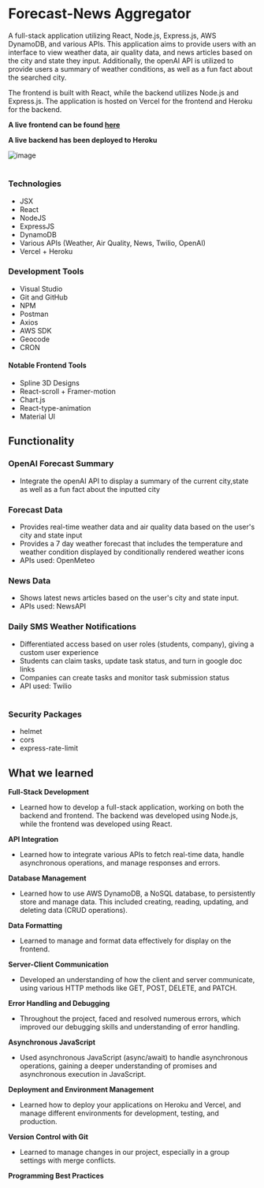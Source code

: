 # Forecast-News Aggregator
A full-stack application utilizing React, Node.js, Express.js, AWS DynamoDB, and various APIs. This application aims to provide users with an interface to view weather data, air quality data, and news articles based on the city and state they input. Additionally, the openAI API is utilized to provide users a summary of weather conditions, as well as a fun fact about the searched city.

The frontend is built with React, while the backend utilizes Node.js and Express.js. The application is hosted on Vercel for the frontend and Heroku for the backend.

**A live frontend can be found [here](https://weather-app-six-phi-69.vercel.app/)**

**A live backend has been deployed to Heroku**

![image](https://github.com/IamJesseP/Weather-App/assets/108151191/0a244be3-85f8-4d5e-9fcb-7086f25efbc1)

#

### Technologies
* JSX
* React
* NodeJS
* ExpressJS
* DynamoDB
* Various APIs (Weather, Air Quality, News, Twilio, OpenAI)
* Vercel + Heroku

### Development Tools
* Visual Studio
* Git and GitHub
* NPM
* Postman
* Axios
* AWS SDK
* Geocode
* CRON

#### Notable Frontend Tools
* Spline 3D Designs
* React-scroll + Framer-motion
* Chart.js
* React-type-animation
* Material UI


## Functionality

### OpenAI Forecast Summary
* Integrate the openAI API to display a summary of the current city,state as well as a fun fact about the inputted city

### Forecast Data
* Provides real-time weather data and air quality data based on the user's city and state input
* Provides a 7 day weather forecast that includes the temperature and weather condition displayed by conditionally rendered weather icons
* APIs used: OpenMeteo


### News Data
* Shows latest news articles based on the user's city and state input.
* APIs used: NewsAPI


### Daily SMS Weather Notifications
* Differentiated access based on user roles (students, company), giving a custom user experience
* Students can claim tasks, update task status, and turn in google doc links
* Companies can create tasks and monitor task submission status
* API used: Twilio


#

### Security Packages
* helmet
* cors
* express-rate-limit


## What we learned

 **Full-Stack Development** 

  * Learned how to develop a full-stack application, working on both the backend and frontend. 
  The backend was developed using Node.js, while the frontend was developed using React.

  **API Integration**

  * Learned how to integrate various APIs to fetch real-time data, handle asynchronous operations, and manage responses and errors.
  
 **Database Management** 

 * Learned how to use AWS DynamoDB, a NoSQL database, to persistently store and manage data. This included creating, reading, updating, and deleting data (CRUD operations).
  
  **Data Formatting**

  * Learned to manage and format data effectively for display on the frontend.

  
 **Server-Client Communication** 

  * Developed an understanding of how the client and server communicate, using various HTTP methods like GET, POST, DELETE, and PATCH.
  
  
 **Error Handling and Debugging** 
  
  * Throughout the project, faced and resolved numerous errors, which improved our debugging skills and understanding of error handling.
  
  
 **Asynchronous JavaScript** 
  
  * Used asynchronous JavaScript (async/await) to handle asynchronous operations, gaining a deeper understanding of promises and asynchronous execution in JavaScript.
  
 **Deployment and Environment Management** 

  * Learned how to deploy your applications on Heroku and Vercel, and manage different environments for development, testing, and production.
  
  
  
 **Version Control with Git** 
   
  * Learned to manage changes in our project, especially in a group settings with merge conflicts.
  
 **Programming Best Practices**

